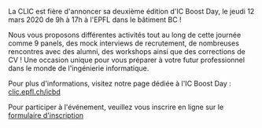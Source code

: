 La CLIC est fière d'annoncer sa deuxième édition d'IC Boost Day, le jeudi 12 mars 2020 de 9h à 17h à l'EPFL dans le bâtiment BC !

Nous vous proposons différentes activités tout au long de cette journée comme 9 panels, des mock interviews de recrutement, de nombreuses rencontres avec des alumni, des workshops ainsi que des corrections de CV ! Une occasion unique pour vous préparer à votre futur professionnel dans le monde de l'ingénierie informatique.

Pour plus d'informations, visitez notre page dédiée à l'IC Boost Day : [clic.epfl.ch/icbd](https://clic.epfl.ch/icbd)

Pour participer à l'événement, veuillez vous inscrire en ligne sur le [formulaire d'inscription](https://docs.google.com/forms/d/e/1FAIpQLSej0_S_AzHSwax-XFGA_m9VvoRr0EmvIIDycfBpvldGhbW75Q/viewform)